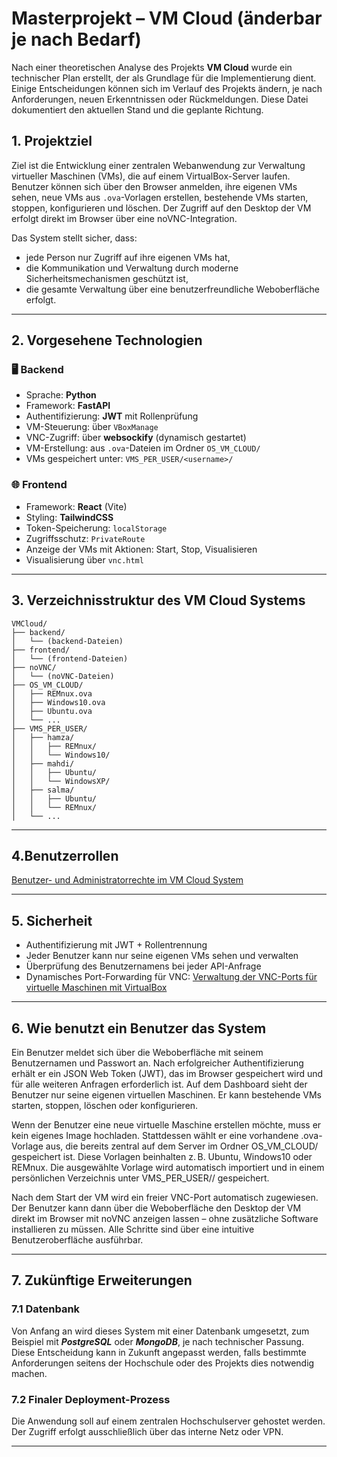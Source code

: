 # Masterprojekt – VM Cloud (änderbar je nach Bedarf)

Nach einer theoretischen Analyse des Projekts **VM Cloud** wurde ein technischer Plan erstellt, der als Grundlage für die Implementierung dient. Einige Entscheidungen können sich im Verlauf des Projekts ändern, je nach Anforderungen, neuen Erkenntnissen oder Rückmeldungen. Diese Datei dokumentiert den aktuellen Stand und die geplante Richtung.

## 1. Projektziel

Ziel ist die Entwicklung einer zentralen Webanwendung zur Verwaltung virtueller Maschinen (VMs), die auf einem VirtualBox-Server laufen. Benutzer können sich über den Browser anmelden, ihre eigenen VMs sehen, neue VMs aus `.ova`-Vorlagen erstellen, bestehende VMs starten, stoppen, konfigurieren und löschen. Der Zugriff auf den Desktop der VM erfolgt direkt im Browser über eine noVNC-Integration.

Das System stellt sicher, dass:
- jede Person nur Zugriff auf ihre eigenen VMs hat,
- die Kommunikation und Verwaltung durch moderne Sicherheitsmechanismen geschützt ist,
- die gesamte Verwaltung über eine benutzerfreundliche Weboberfläche erfolgt.

---

## 2. Vorgesehene Technologien

### 🖥️ Backend
- Sprache: **Python**
- Framework: **FastAPI**
- Authentifizierung: **JWT** mit Rollenprüfung
- VM-Steuerung: über `VBoxManage`
- VNC-Zugriff: über **websockify** (dynamisch gestartet)
- VM-Erstellung: aus `.ova`-Dateien im Ordner `OS_VM_CLOUD/`
- VMs gespeichert unter: `VMS_PER_USER/<username>/`

### 🌐 Frontend
- Framework: **React** (Vite)
- Styling: **TailwindCSS**
- Token-Speicherung: `localStorage`
- Zugriffsschutz: `PrivateRoute`
- Anzeige der VMs mit Aktionen: Start, Stop, Visualisieren
- Visualisierung über `vnc.html`

---
## 3. Verzeichnisstruktur des VM Cloud Systems

```text
VMCloud/
├── backend/
│   └── (backend-Dateien)
├── frontend/
│   └── (frontend-Dateien)
├── noVNC/
│   └── (noVNC-Dateien)
├── OS_VM_CLOUD/
│   ├── REMnux.ova
│   ├── Windows10.ova
│   ├── Ubuntu.ova
│   └── ...
├── VMS_PER_USER/
│   ├── hamza/
│   │   ├── REMnux/
│   │   └── Windows10/
│   ├── mahdi/
│   │   ├── Ubuntu/
│   │   └── WindowsXP/
│   ├── salma/
│   │   ├── Ubuntu/
│   │   └── REMnux/
│   └── ...
```
---
## 4.Benutzerrollen

[Benutzer- und Administratorrechte im VM Cloud System](Benutzer_und_Administratorrechte.md)

---
## 5. Sicherheit

- Authentifizierung mit JWT + Rollentrennung
- Jeder Benutzer kann nur seine eigenen VMs sehen und verwalten
- Überprüfung des Benutzernamens bei jeder API-Anfrage
- Dynamisches Port-Forwarding für VNC:  [Verwaltung der VNC-Ports für virtuelle Maschinen mit VirtualBox](Verwaltung_VNC-Ports_VMs.md)

---
## 6. Wie benutzt ein Benutzer das System
Ein Benutzer meldet sich über die Weboberfläche mit seinem Benutzernamen und Passwort an. Nach erfolgreicher Authentifizierung erhält er ein JSON Web Token (JWT), das im Browser gespeichert wird und für alle weiteren Anfragen erforderlich ist. Auf dem Dashboard sieht der Benutzer nur seine eigenen virtuellen Maschinen. Er kann bestehende VMs starten, stoppen, löschen oder konfigurieren.

Wenn der Benutzer eine neue virtuelle Maschine erstellen möchte, muss er kein eigenes Image hochladen. Stattdessen wählt er eine vorhandene .ova-Vorlage aus, die bereits zentral auf dem Server im Ordner OS_VM_CLOUD/ gespeichert ist. Diese Vorlagen beinhalten z. B. Ubuntu, Windows10 oder REMnux. Die ausgewählte Vorlage wird automatisch importiert und in einem persönlichen Verzeichnis unter VMS_PER_USER/<benutzername>/ gespeichert.

Nach dem Start der VM wird ein freier VNC-Port automatisch zugewiesen. Der Benutzer kann dann über die Weboberfläche den Desktop der VM direkt im Browser mit noVNC anzeigen lassen – ohne zusätzliche Software installieren zu müssen. Alle Schritte sind über eine intuitive Benutzeroberfläche ausführbar.

---
## 7. Zukünftige Erweiterungen

### 7.1 Datenbank

Von Anfang an wird dieses System mit einer Datenbank umgesetzt, zum Beispiel mit ***PostgreSQL*** oder ***MongoDB***, je nach technischer Passung. Diese Entscheidung kann in Zukunft angepasst werden, falls bestimmte Anforderungen seitens der Hochschule oder des Projekts dies notwendig machen.

### 7.2 Finaler Deployment-Prozess

Die Anwendung soll auf einem zentralen Hochschulserver gehostet werden. Der Zugriff erfolgt ausschließlich über das interne Netz oder VPN.

---
